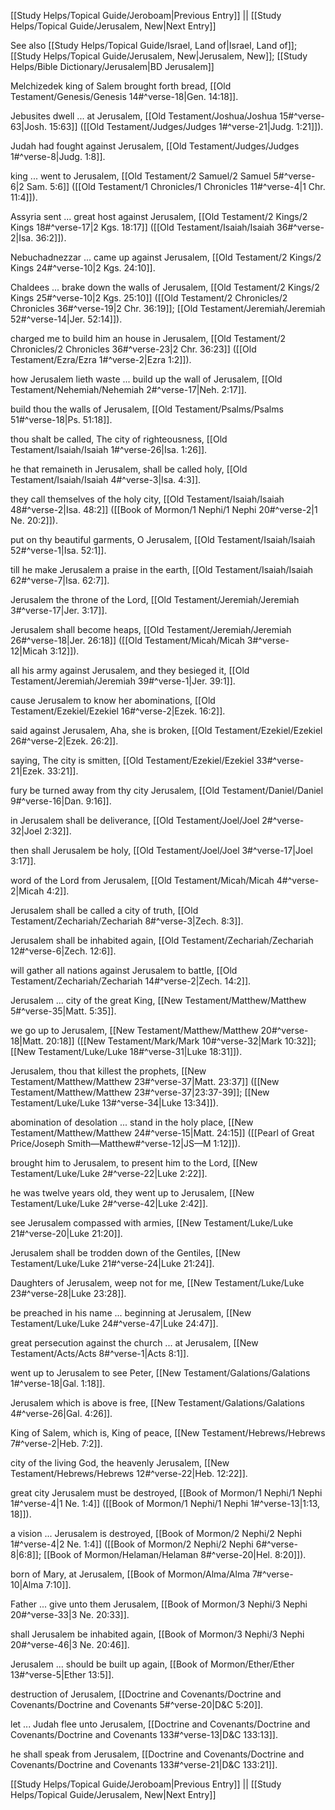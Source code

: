 [[Study Helps/Topical Guide/Jeroboam|Previous Entry]]  ||  [[Study Helps/Topical Guide/Jerusalem, New|Next Entry]]

 See also [[Study Helps/Topical Guide/Israel, Land of|Israel, Land of]]; [[Study Helps/Topical Guide/Jerusalem, New|Jerusalem, New]]; [[Study Helps/Bible Dictionary/Jerusalem|BD Jerusalem]]

 Melchizedek king of Salem brought forth bread, [[Old Testament/Genesis/Genesis 14#^verse-18|Gen. 14:18]].

 Jebusites dwell ... at Jerusalem, [[Old Testament/Joshua/Joshua 15#^verse-63|Josh. 15:63]] ([[Old Testament/Judges/Judges 1#^verse-21|Judg. 1:21]]).

 Judah had fought against Jerusalem, [[Old Testament/Judges/Judges 1#^verse-8|Judg. 1:8]].

 king ... went to Jerusalem, [[Old Testament/2 Samuel/2 Samuel 5#^verse-6|2 Sam. 5:6]] ([[Old Testament/1 Chronicles/1 Chronicles 11#^verse-4|1 Chr. 11:4]]).

 Assyria sent ... great host against Jerusalem, [[Old Testament/2 Kings/2 Kings 18#^verse-17|2 Kgs. 18:17]] ([[Old Testament/Isaiah/Isaiah 36#^verse-2|Isa. 36:2]]).

 Nebuchadnezzar ... came up against Jerusalem, [[Old Testament/2 Kings/2 Kings 24#^verse-10|2 Kgs. 24:10]].

 Chaldees ... brake down the walls of Jerusalem, [[Old Testament/2 Kings/2 Kings 25#^verse-10|2 Kgs. 25:10]] ([[Old Testament/2 Chronicles/2 Chronicles 36#^verse-19|2 Chr. 36:19]]; [[Old Testament/Jeremiah/Jeremiah 52#^verse-14|Jer. 52:14]]).

 charged me to build him an house in Jerusalem, [[Old Testament/2 Chronicles/2 Chronicles 36#^verse-23|2 Chr. 36:23]] ([[Old Testament/Ezra/Ezra 1#^verse-2|Ezra 1:2]]).

 how Jerusalem lieth waste ... build up the wall of Jerusalem, [[Old Testament/Nehemiah/Nehemiah 2#^verse-17|Neh. 2:17]].

 build thou the walls of Jerusalem, [[Old Testament/Psalms/Psalms 51#^verse-18|Ps. 51:18]].

 thou shalt be called, The city of righteousness, [[Old Testament/Isaiah/Isaiah 1#^verse-26|Isa. 1:26]].

 he that remaineth in Jerusalem, shall be called holy, [[Old Testament/Isaiah/Isaiah 4#^verse-3|Isa. 4:3]].

 they call themselves of the holy city, [[Old Testament/Isaiah/Isaiah 48#^verse-2|Isa. 48:2]] ([[Book of Mormon/1 Nephi/1 Nephi 20#^verse-2|1 Ne. 20:2]]).

 put on thy beautiful garments, O Jerusalem, [[Old Testament/Isaiah/Isaiah 52#^verse-1|Isa. 52:1]].

 till he make Jerusalem a praise in the earth, [[Old Testament/Isaiah/Isaiah 62#^verse-7|Isa. 62:7]].

 Jerusalem the throne of the Lord, [[Old Testament/Jeremiah/Jeremiah 3#^verse-17|Jer. 3:17]].

 Jerusalem shall become heaps, [[Old Testament/Jeremiah/Jeremiah 26#^verse-18|Jer. 26:18]] ([[Old Testament/Micah/Micah 3#^verse-12|Micah 3:12]]).

 all his army against Jerusalem, and they besieged it, [[Old Testament/Jeremiah/Jeremiah 39#^verse-1|Jer. 39:1]].

 cause Jerusalem to know her abominations, [[Old Testament/Ezekiel/Ezekiel 16#^verse-2|Ezek. 16:2]].

 said against Jerusalem, Aha, she is broken, [[Old Testament/Ezekiel/Ezekiel 26#^verse-2|Ezek. 26:2]].

 saying, The city is smitten, [[Old Testament/Ezekiel/Ezekiel 33#^verse-21|Ezek. 33:21]].

 fury be turned away from thy city Jerusalem, [[Old Testament/Daniel/Daniel 9#^verse-16|Dan. 9:16]].

 in Jerusalem shall be deliverance, [[Old Testament/Joel/Joel 2#^verse-32|Joel 2:32]].

 then shall Jerusalem be holy, [[Old Testament/Joel/Joel 3#^verse-17|Joel 3:17]].

 word of the Lord from Jerusalem, [[Old Testament/Micah/Micah 4#^verse-2|Micah 4:2]].

 Jerusalem shall be called a city of truth, [[Old Testament/Zechariah/Zechariah 8#^verse-3|Zech. 8:3]].

 Jerusalem shall be inhabited again, [[Old Testament/Zechariah/Zechariah 12#^verse-6|Zech. 12:6]].

 will gather all nations against Jerusalem to battle, [[Old Testament/Zechariah/Zechariah 14#^verse-2|Zech. 14:2]].

 Jerusalem ... city of the great King, [[New Testament/Matthew/Matthew 5#^verse-35|Matt. 5:35]].

 we go up to Jerusalem, [[New Testament/Matthew/Matthew 20#^verse-18|Matt. 20:18]] ([[New Testament/Mark/Mark 10#^verse-32|Mark 10:32]]; [[New Testament/Luke/Luke 18#^verse-31|Luke 18:31]]).

 Jerusalem, thou that killest the prophets, [[New Testament/Matthew/Matthew 23#^verse-37|Matt. 23:37]] ([[New Testament/Matthew/Matthew 23#^verse-37|23:37-39]]; [[New Testament/Luke/Luke 13#^verse-34|Luke 13:34]]).

 abomination of desolation ... stand in the holy place, [[New Testament/Matthew/Matthew 24#^verse-15|Matt. 24:15]] ([[Pearl of Great Price/Joseph Smith—Matthew#^verse-12|JS—M 1:12]]).

 brought him to Jerusalem, to present him to the Lord, [[New Testament/Luke/Luke 2#^verse-22|Luke 2:22]].

 he was twelve years old, they went up to Jerusalem, [[New Testament/Luke/Luke 2#^verse-42|Luke 2:42]].

 see Jerusalem compassed with armies, [[New Testament/Luke/Luke 21#^verse-20|Luke 21:20]].

 Jerusalem shall be trodden down of the Gentiles, [[New Testament/Luke/Luke 21#^verse-24|Luke 21:24]].

 Daughters of Jerusalem, weep not for me, [[New Testament/Luke/Luke 23#^verse-28|Luke 23:28]].

 be preached in his name ... beginning at Jerusalem, [[New Testament/Luke/Luke 24#^verse-47|Luke 24:47]].

 great persecution against the church ... at Jerusalem, [[New Testament/Acts/Acts 8#^verse-1|Acts 8:1]].

 went up to Jerusalem to see Peter, [[New Testament/Galations/Galations 1#^verse-18|Gal. 1:18]].

 Jerusalem which is above is free, [[New Testament/Galations/Galations 4#^verse-26|Gal. 4:26]].

 King of Salem, which is, King of peace, [[New Testament/Hebrews/Hebrews 7#^verse-2|Heb. 7:2]].

 city of the living God, the heavenly Jerusalem, [[New Testament/Hebrews/Hebrews 12#^verse-22|Heb. 12:22]].

 great city Jerusalem must be destroyed, [[Book of Mormon/1 Nephi/1 Nephi 1#^verse-4|1 Ne. 1:4]] ([[Book of Mormon/1 Nephi/1 Nephi 1#^verse-13|1:13, 18]]).

 a vision ... Jerusalem is destroyed, [[Book of Mormon/2 Nephi/2 Nephi 1#^verse-4|2 Ne. 1:4]] ([[Book of Mormon/2 Nephi/2 Nephi 6#^verse-8|6:8]]; [[Book of Mormon/Helaman/Helaman 8#^verse-20|Hel. 8:20]]).

 born of Mary, at Jerusalem, [[Book of Mormon/Alma/Alma 7#^verse-10|Alma 7:10]].

 Father ... give unto them Jerusalem, [[Book of Mormon/3 Nephi/3 Nephi 20#^verse-33|3 Ne. 20:33]].

 shall Jerusalem be inhabited again, [[Book of Mormon/3 Nephi/3 Nephi 20#^verse-46|3 Ne. 20:46]].

 Jerusalem ... should be built up again, [[Book of Mormon/Ether/Ether 13#^verse-5|Ether 13:5]].

 destruction of Jerusalem, [[Doctrine and Covenants/Doctrine and Covenants/Doctrine and Covenants 5#^verse-20|D&C 5:20]].

 let ... Judah flee unto Jerusalem, [[Doctrine and Covenants/Doctrine and Covenants/Doctrine and Covenants 133#^verse-13|D&C 133:13]].

 he shall speak from Jerusalem, [[Doctrine and Covenants/Doctrine and Covenants/Doctrine and Covenants 133#^verse-21|D&C 133:21]].

[[Study Helps/Topical Guide/Jeroboam|Previous Entry]]  ||  [[Study Helps/Topical Guide/Jerusalem, New|Next Entry]]